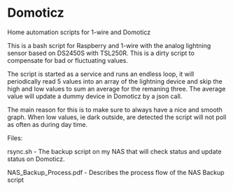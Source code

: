 # Domoticz
Home automation scripts for 1-wire and Domoticz

This is a bash script for Raspberry and 1-wire with the analog lightning sensor based on DS2450S with TSL250R. This is a dirty script to compensate for bad or fluctuating values.

The script is started as a service and runs an endless loop, it will periodically read 5 values into an array of the lightning device and skip the high and low values to sum an average for the remaning three. The average value will update a dummy device in Domoticz by a json call.

The main reason for this is to make sure to always have a nice and smooth graph. When low values, ie dark outside, are detected the script will not poll as often as during day time.

Files:

rsync.sh - The backup script on my NAS that will check status and update status on Domoticz.

NAS_Backup_Process.pdf - Describes the process flow of the NAS Backup script
